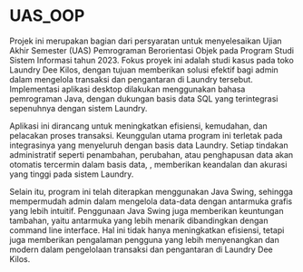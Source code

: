 # UAS_OOP

Projek ini merupakan bagian dari persyaratan untuk menyelesaikan Ujian Akhir Semester (UAS) Pemrograman Berorientasi Objek pada Program Studi Sistem Informasi tahun 2023. Fokus proyek ini adalah studi kasus pada toko Laundry Dee Kilos, dengan tujuan memberikan solusi efektif bagi admin dalam mengelola transaksi dan pengantaran di Laundry tersebut. Implementasi aplikasi desktop dilakukan menggunakan bahasa pemrograman Java, dengan dukungan basis data SQL yang terintegrasi sepenuhnya dengan sistem Laundry.

Aplikasi ini dirancang untuk meningkatkan efisiensi, kemudahan, dan pelacakan proses transaksi. Keunggulan utama program ini terletak pada integrasinya yang menyeluruh dengan basis data Laundry. Setiap tindakan administratif seperti penambahan, perubahan, atau penghapusan data akan otomatis tercermin dalam basis data, , memberikan keandalan dan akurasi yang tinggi pada sistem Laundry.

Selain itu, program ini telah diterapkan menggunakan Java Swing, sehingga mempermudah admin dalam mengelola data-data dengan antarmuka grafis yang lebih intuitif. Penggunaan Java Swing juga memberikan keuntungan tambahan, yaitu antarmuka yang lebih menarik dibandingkan dengan command line interface. Hal ini tidak hanya meningkatkan efisiensi, tetapi juga memberikan pengalaman pengguna yang lebih menyenangkan dan modern dalam pengelolaan transaksi dan pengantaran di Laundry Dee Kilos.





